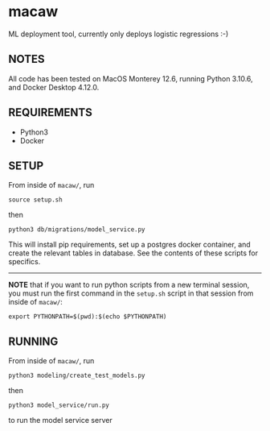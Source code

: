 # macaw
ML deployment tool, currently only deploys logistic regressions :-)

NOTES
-----
All code has been tested on MacOS Monterey 12.6,
running Python 3.10.6, and Docker Desktop 4.12.0.

REQUIREMENTS
------------

- Python3
- Docker

SETUP
-----

From inside of `macaw/`, run
```
source setup.sh
```
then
```
python3 db/migrations/model_service.py
```

This will install pip requirements,
set up a postgres docker container,
and create the relevant tables in database.
See the contents of these scripts for specifics.

---
**NOTE** that if you want to run python scripts from a new
terminal session, you must run the first command in the
`setup.sh` script in that session from inside of `macaw/`:

```
export PYTHONPATH=$(pwd):$(echo $PYTHONPATH)
```

RUNNING
-------
From inside of `macaw/`, run

```
python3 modeling/create_test_models.py
```
then
```
python3 model_service/run.py
```
to run the model service server
